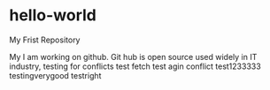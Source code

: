 # hello-world
My Frist Repository

My I am working on github.
Git hub is open source used widely in IT industry, testing for conflicts test fetch
test  agin conflict test1233333 testingverygood testright
